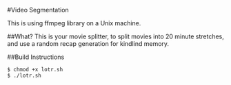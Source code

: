 #Video Segmentation

This is using ffmpeg library on a Unix machine.  

##What?
This is your movie splitter, to split movies into 20 minute stretches, and use a random recap generation for kindlind memory.

##Build Instructions
```
$ chmod +x lotr.sh
$ ./lotr.sh
```
